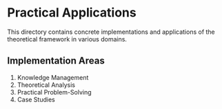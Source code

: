 # Practical Applications

This directory contains concrete implementations and applications of the theoretical framework in various domains.

## Implementation Areas

1. Knowledge Management
2. Theoretical Analysis
3. Practical Problem-Solving
4. Case Studies